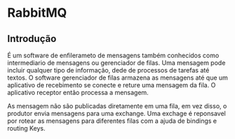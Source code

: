 # RabbitMQ

## Introdução

É um software de enfilerameto de mensagens também conhecidos como intermediario de mensagens ou gerenciador de filas.
Uma mensagem pode incluir qualquer tipo de informação, dede de processos de tarefas até textos. O software gerenciador de filas armazena as mensagens até que um aplicativo de recebimento se conecte e reture uma mensagem da fila. O aplicativo receptor então processa a mensagem.


As mensagem não são publicadas diretamente em uma fila, em vez disso, o produtor envia mensagens para uma exchange. Uma exchage é reponsavel por rotear as mensagens para diferentes filas com a ajuda de bindings e routing Keys.
